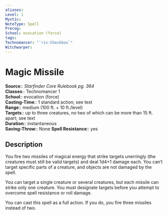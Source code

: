 ```yaml
---
aliases: 
Level: 1
Mystic: 
NoteType: Spell
Precog: 
School: evocation (force) 
tags: 
Technomancer: "`ris:Checkbox`"
Witchwarper: 
---
```


# Magic Missile

**Source**:: _Starfinder Core Rulebook pg. 364_  
**Classes**:: Technomancer 1  
**School**:: evocation (force)  
**Casting-Time**:: 1 standard action; see text  
**Range**:: medium (100 ft. + 10 ft./level)  
**Targets**:: up to three creatures, no two of which can be more than 15 ft. apart; see text  
**Duration**:: instantaneous  
**Saving-Throw**:: None
**Spell Resistance**:: yes

## Description

You fire two missiles of magical energy that strike targets unerringly (the creatures must still be valid targets) and deal 1d4+1 damage each. You can’t target specific parts of a creature, and objects are not damaged by the spell.

You can target a single creature or several creatures, but each missile can strike only one creature. You must designate targets before you attempt to overcome spell resistance or roll damage.

You can cast this spell as a full action. If you do, you fire three missiles instead of two.
